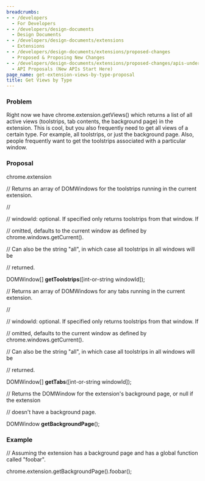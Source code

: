 ```yaml
---
breadcrumbs:
- - /developers
  - For Developers
- - /developers/design-documents
  - Design Documents
- - /developers/design-documents/extensions
  - Extensions
- - /developers/design-documents/extensions/proposed-changes
  - Proposed & Proposing New Changes
- - /developers/design-documents/extensions/proposed-changes/apis-under-development
  - API Proposals (New APIs Start Here)
page_name: get-extension-views-by-type-proposal
title: Get Views by Type
---
```


### Problem

Right now we have chrome.extension.getViews() which returns a list of all active
views (toolstrips, tab contents, the background page) in the extension. This is
cool, but you also frequently need to get all views of a certain type. For
example, all toolstrips, or just the background page. Also, people frequently
want to get the toolstrips associated with a particular window.

### Proposal

chrome.extension

// Returns an array of DOMWindows for the toolstrips running in the current
extension.

//

// windowId: optional. If specified only returns toolstrips from that window. If

// omitted, defaults to the current window as defined by
chrome.windows.getCurrent().

// Can also be the string "all", in which case all toolstrips in all windows
will be

// returned.

DOMWindow\[\] **getToolstrips**(\[int-or-string windowId\]);

// Returns an array of DOMWindows for any tabs running in the current extension.

//

// windowId: optional. If specified only returns toolstrips from that window. If

// omitted, defaults to the current window as defined by
chrome.windows.getCurrent().

// Can also be the string "all", in which case all toolstrips in all windows
will be

// returned.

DOMWindow\[\] **getTabs**(\[int-or-string windowId\]);

// Returns the DOMWindow for the extension's background page, or null if the
extension

// doesn't have a background page.

DOMWindow **getBackgroundPage**();

### Example

// Assuming the extension has a background page and has a global function called
"foobar".

chrome.extension.getBackgroundPage().foobar();
